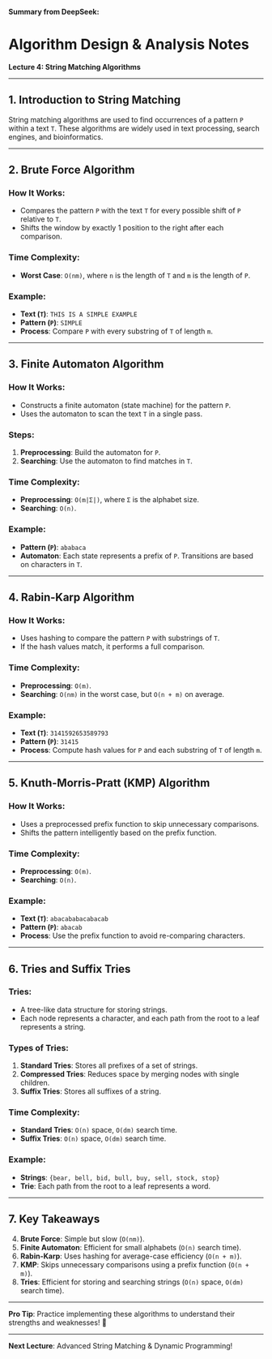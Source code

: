 
**Summary from DeepSeek:**
# **Algorithm Design & Analysis Notes**  
**Lecture 4: String Matching Algorithms**  

---

## **1. Introduction to String Matching**  
String matching algorithms are used to find occurrences of a pattern `P` within a text `T`. These algorithms are widely used in text processing, search engines, and bioinformatics.  

---

## **2. Brute Force Algorithm**  
### **How It Works**:  
- Compares the pattern `P` with the text `T` for every possible shift of `P` relative to `T`.  
- Shifts the window by exactly 1 position to the right after each comparison.  

### **Time Complexity**:  
- **Worst Case**: `O(nm)`, where `n` is the length of `T` and `m` is the length of `P`.  

### **Example**:  
- **Text (`T`)**: `THIS IS A SIMPLE EXAMPLE`  
- **Pattern (`P`)**: `SIMPLE`  
- **Process**: Compare `P` with every substring of `T` of length `m`.  

---

## **3. Finite Automaton Algorithm**  
### **How It Works**:  
- Constructs a finite automaton (state machine) for the pattern `P`.  
- Uses the automaton to scan the text `T` in a single pass.  

### **Steps**:  
1. **Preprocessing**: Build the automaton for `P`.  
2. **Searching**: Use the automaton to find matches in `T`.  

### **Time Complexity**:  
- **Preprocessing**: `O(m|Σ|)`, where `Σ` is the alphabet size.  
- **Searching**: `O(n)`.  

### **Example**:  
- **Pattern (`P`)**: `ababaca`  
- **Automaton**: Each state represents a prefix of `P`. Transitions are based on characters in `T`.  

---

## **4. Rabin-Karp Algorithm**  
### **How It Works**:  
- Uses hashing to compare the pattern `P` with substrings of `T`.  
- If the hash values match, it performs a full comparison.  

### **Time Complexity**:  
- **Preprocessing**: `O(m)`.  
- **Searching**: `O(nm)` in the worst case, but `O(n + m)` on average.  

### **Example**:  
- **Text (`T`)**: `3141592653589793`  
- **Pattern (`P`)**: `31415`  
- **Process**: Compute hash values for `P` and each substring of `T` of length `m`.  

---

## **5. Knuth-Morris-Pratt (KMP) Algorithm**  
### **How It Works**:  
- Uses a preprocessed prefix function to skip unnecessary comparisons.  
- Shifts the pattern intelligently based on the prefix function.  

### **Time Complexity**:  
- **Preprocessing**: `O(m)`.  
- **Searching**: `O(n)`.  

### **Example**:  
- **Text (`T`)**: `abacababacabacab`  
- **Pattern (`P`)**: `abacab`  
- **Process**: Use the prefix function to avoid re-comparing characters.  

---

## **6. Tries and Suffix Tries**  
### **Tries**:  
- A tree-like data structure for storing strings.  
- Each node represents a character, and each path from the root to a leaf represents a string.  

### **Types of Tries**:  
1. **Standard Tries**: Stores all prefixes of a set of strings.  
2. **Compressed Tries**: Reduces space by merging nodes with single children.  
3. **Suffix Tries**: Stores all suffixes of a string.  

### **Time Complexity**:  
- **Standard Tries**: `O(n)` space, `O(dm)` search time.  
- **Suffix Tries**: `O(n)` space, `O(dm)` search time.  

### **Example**:  
- **Strings**: `{bear, bell, bid, bull, buy, sell, stock, stop}`  
- **Trie**: Each path from the root to a leaf represents a word.  

---

## **7. Key Takeaways**  
4. **Brute Force**: Simple but slow (`O(nm)`).  
5. **Finite Automaton**: Efficient for small alphabets (`O(n)` search time).  
6. **Rabin-Karp**: Uses hashing for average-case efficiency (`O(n + m)`).  
7. **KMP**: Skips unnecessary comparisons using a prefix function (`O(n + m)`).  
8. **Tries**: Efficient for storing and searching strings (`O(n)` space, `O(dm)` search time).  

---

**Pro Tip**: Practice implementing these algorithms to understand their strengths and weaknesses! 🚀  

--- 

**Next Lecture**: Advanced String Matching & Dynamic Programming!